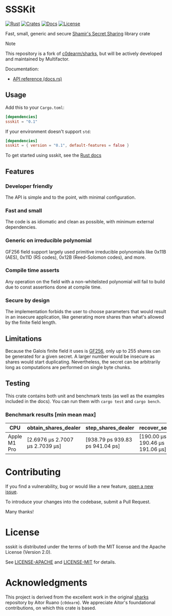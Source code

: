 # SSSKit

[![Rust](https://github.com/multifactor/ssskit/workflows/Rust/badge.svg?branch=master)](https://github.com/multifactor/ssskit/actions)
[![Crates](https://img.shields.io/crates/v/ssskit.svg)](https://crates.io/crates/ssskit)
[![Docs](https://docs.rs/ssskit/badge.svg)](https://docs.rs/ssskit)
[![License](https://img.shields.io/badge/license-MIT-blue.svg)](LICENSE-MIT)

Fast, small, generic and secure [Shamir's Secret Sharing](https://en.wikipedia.org/wiki/Shamir%27s_Secret_Sharing) library crate

> [!Note] 
> This repository is a fork of [c0dearm/sharks](https://github.com/c0dearm/sharks), but will be actively developed and maintained by Multifactor.

Documentation:
- [API reference (docs.rs)](https://docs.rs/ssskit)

## Usage

Add this to your `Cargo.toml`:

```toml
[dependencies]
ssskit = "0.1"
```

If your environment doesn't support `std`:

```toml
[dependencies]
ssskit = { version = "0.1", default-features = false }
```

To get started using ssskit, see the [Rust docs](https://docs.rs/ssskit)

## Features

### Developer friendly
The API is simple and to the point, with minimal configuration.

### Fast and small
The code is as idiomatic and clean as possible, with minimum external dependencies.

### Generic on irreducible polynomial
GF256 field support largely used primitive irreducible polynomials like 0x11B (AES), 0x11D (RS codes), 0x12B (Reed-Solomon codes), and more.

### Compile time asserts
Any operation on the field with a non-whitelisted polynomial will fail to build due to const assertions done at compile time.

### Secure by design
The implementation forbids the user to choose parameters that would result in an insecure application,
like generating more shares than what's allowed by the finite field length.

## Limitations

Because the Galois finite field it uses is [GF256](https://en.wikipedia.org/wiki/Finite_field#GF(p2)_for_an_odd_prime_p),
only up to 255 shares can be generated for a given secret. A larger number would be insecure as shares would start duplicating.
Nevertheless, the secret can be arbitrarily long as computations are performed on single byte chunks.

## Testing

This crate contains both unit and benchmark tests (as well as the examples included in the docs).
You can run them with `cargo test` and `cargo bench`.

### Benchmark results [min mean max]

| CPU          | obtain_shares_dealer            | step_shares_dealer              | recover_secret                  | share_from_bytes                | share_to_bytes                  |
| ------------ | ------------------------------- | ------------------------------- | ------------------------------- | ------------------------------- | ------------------------------- |
| Apple M1 Pro | [2.6976 µs 2.7007 µs 2.7039 µs] | [938.79 ps 939.83 ps 941.04 ps] | [190.00 µs 190.46 µs 191.06 µs] | [31.176 ns 31.311 ns 31.529 ns] | [23.196 ns 23.211 ns 23.230 ns] |

# Contributing

If you find a vulnerability, bug or would like a new feature, [open a new issue](https://github.com/multifactor/ssskit/issues/new).

To introduce your changes into the codebase, submit a Pull Request.

Many thanks!

# License

ssskit is distributed under the terms of both the MIT license and the
Apache License (Version 2.0).

See [LICENSE-APACHE](LICENSE-APACHE) and [LICENSE-MIT](LICENSE-MIT) for details.

# Acknowledgments

This project is derived from the excellent work in the original [sharks](https://github.com/c0dearm/sharks) repository by Aitor Ruano (`c0dearm`). We appreciate Aitor's foundational contributions, on which this crate is based.
